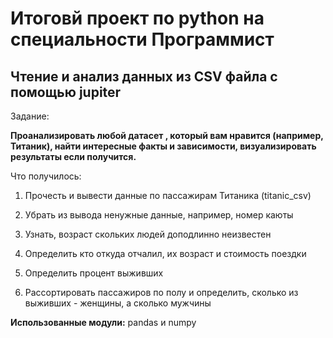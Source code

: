 # Итоговй проект по python на специальности Программист
## Чтение и анализ данных из CSV файла с помощью jupiter

Задание:

**Проанализировать любой датасет , который вам нравится (например, Титаник), найти интересные факты и зависимости, визуализировать результаты если получится.**

Что получилось:

1. Прочесть и вывести данные по пассажирам Титаника (titanic_csv)

2. Убрать из вывода ненужные данные, например, номер каюты

3. Узнать, возраст скольких людей доподлинно неизвестен 

4. Определить кто откуда отчалил, их возраст и стоимость поездки

5. Определить процент выживших

6. Рассортировать пассажиров по полу и определить, сколько из выживших - женщины, а сколько мужчины

**Использованные модули:** pandas и numpy
